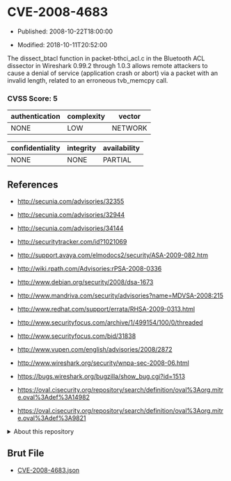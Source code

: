 # CVE-2008-4683

- Published: 2008-10-22T18:00:00

- Modified: 2018-10-11T20:52:00

The dissect_btacl function in packet-bthci_acl.c in the Bluetooth ACL dissector in Wireshark 0.99.2 through 1.0.3 allows remote attackers to cause a denial of service (application crash or abort) via a packet with an invalid length, related to an erroneous tvb_memcpy call.

### CVSS Score: **5**

| authentication | complexity | vector |
| --- | --- | --- |
| NONE | LOW | NETWORK |

| confidentiality | integrity | availability |
| --- | --- | --- |
| NONE | NONE | PARTIAL |

## References

* http://secunia.com/advisories/32355

* http://secunia.com/advisories/32944

* http://secunia.com/advisories/34144

* http://securitytracker.com/id?1021069

* http://support.avaya.com/elmodocs2/security/ASA-2009-082.htm

* http://wiki.rpath.com/Advisories:rPSA-2008-0336

* http://www.debian.org/security/2008/dsa-1673

* http://www.mandriva.com/security/advisories?name=MDVSA-2008:215

* http://www.redhat.com/support/errata/RHSA-2009-0313.html

* http://www.securityfocus.com/archive/1/499154/100/0/threaded

* http://www.securityfocus.com/bid/31838

* http://www.vupen.com/english/advisories/2008/2872

* http://www.wireshark.org/security/wnpa-sec-2008-06.html

* https://bugs.wireshark.org/bugzilla/show_bug.cgi?id=1513

* https://oval.cisecurity.org/repository/search/definition/oval%3Aorg.mitre.oval%3Adef%3A14982

* https://oval.cisecurity.org/repository/search/definition/oval%3Aorg.mitre.oval%3Adef%3A9821

<details>
<summary>About this repository</summary> 

  This repository is part of the project [Live Hack CVE](https://github.com/Live-Hack-CVE). Main website can be found [www.live-hack.org](https://www.live-hack.org) 
  
  Made by [Sn0wAlice](https://github.com/Sn0wAlice) for the people that care about security and need to have a feed of the latest CVEs. Hope you enjoy it, don't forget to star the repo and follow me on [Twitter](https://twitter.com/Sn0wAlice) and [Github](https://github.com/Sn0wAlice). And that is my [personnal website](https://www.alice-snow.me/)

  - [Home Page](https://github.com/Live-Hack-CVE)
  - [Framework](https://github.com/Live-Hack-CVE/cve-framework)
  - [CVE database](https://github.com/Live-Hack-CVE/full_database)
  - [Changelog](https://github.com/Live-Hack-CVE/Changelog)
</details>

## Brut File

* [CVE-2008-4683.json](https://raw.githubusercontent.com/Live-Hack-CVE/full_database/main/cves/2008/CVE-2008-4683.json)

